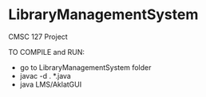 # LibraryManagementSystem
CMSC 127 Project

TO COMPILE and RUN:
- go to LibraryManagementSystem folder
- javac -d . *.java
- java LMS/AklatGUI
